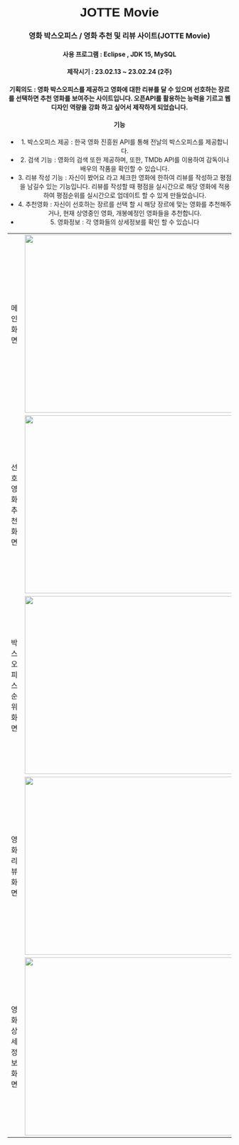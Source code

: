 <h1 style="text-align:center;font-family: Arial, sans-serif;">JOTTE Movie</h1>
<div style="text-align:center;"><h3>영화 박스오피스 / 영화 추천 및 리뷰 사이트(JOTTE Movie) </h3></div>
<div style="text-align:center;"><h4>사용 프로그램 : Eclipse , JDK 15, MySQL </h4></div>
<div style="text-align:center;"><h4>제작시기 : 23.02.13 ~ 23.02.24 (2주) </h4></div>
<div style="text-align:center;"><h4>기획의도 : 영화 박스오피스를 제공하고 영화에 대한 리뷰를 달 수 있으며 선호하는 장르를 선택하면 추천 영화를 보여주는 사이트입니다. 오픈API를 활용하는 능력을 기르고 웹 디자인 역량을 강화 하고 싶어서 제작하게 되었습니다. </h4></div>
<div style="text-align:center;"><h4>기능</h4></div>
<div style="text-align:center;">
<ul>
    <li>1. 박스오피스 제공 : 한국 영화 진흥원 API를 통해 전날의 박스오피스를 제공합니다.</li>
    <li>2. 검색 기능 : 영화의 검색 또한 제공하며, 또한, TMDb API를 이용하여 감독이나 배우의 작품을 확인할 수 있습니다.</li>
    <li>3. 리뷰 작성 기능 : 자신이 봤어요 라고 체크한 영화에 한하여 리뷰를 작성하고 평점을 남길수 있는 기능입니다. 리뷰를 작성할 때 평점을 실시간으로 해당 영화에 적용하여 평점순위를 실시간으로 업데이트 할 수 있게 만들었습니다.</li>
    <li>4. 추천영화 : 자신이 선호하는 장르를 선택 할 시 해당 장르에 맞는 영화를 추천해주거나, 현재 상영중인 영화, 개봉예정인 영화들을 추천합니다.</li>
    <li>5. 영화정보 : 각 영화들의 상세정보를 확인 할 수 있습니다</li>
</ul>
</div>
<table>
<tr>
<td><div>메인 화면</div></td>
<td><img src="https://lh3.googleusercontent.com/fife/APg5EOYpv8LbQJf1fRZ8wCm8uKkSL_RycEDOHrD444lyaV4d00eoK5qNks1O_wFsMJZLOVGt547xZJ9RR1E54huMDXdU88imD_QovbNu0hF2Vx6UEHniqt3zfR0iytePAjbysN2FAD69Tqbz_eAr4tGGwLTbtuncrlLg4iaov6o6TBeD_nc5-5No9NknipSNz6_sD4lXzyys7itOix2SXa-mexkHBMPU0wPX0mvTZ6oUdZtp3IvvM2Qy9DjrZrLJUQE4hZyQgIIPPZqJqk2NibppQNSZLxCFwBBGal7BhLpy0sr9z4k8HEnrlNVnpmpgY86CT6wXjpzfIO_56PwV_7Nhc5Jw2K8nGQapTKfakB6xREmzx7Z_R6Onip6I2ZXd4Sybhl5wmWxO9xw7nsTZlIiYlsxDaagP7aPPtHswZaMcVWl6JyjWcTMsAIt8_DfAaKxMhRDqk1JEOWRn1mn_Yvc8rrN5Kim_gUf0-e6bpCy8cvOgzVqKn0iUylweU6I-Em-zjhjh37eQS5IuTglXs6kVYMfgmqCg2ht4LBiJbvI_8nfaZxdNRi8mcke-MrpMMqNEaBq88qzG10O335Wltl8CGMtveeTkwH8hHSTUeFxYV31A87jiFPL9uZf1SMAK1lYiAC-TwAo6kGVgOey41YxXhFa6k_0DKvc1pB7OfsEmUipLylznu7iQhsu3HkFAnCd2PWyNjwjrkyCmIAoA4pX5SGbXfiCpr6AN124OgiTY1giEUR9_G3Bi_ROAF-gPDfUh6TSH0fjCqoKxKo1zdEPi-mbdznkrDHrhKKw2FpFnajWKihGeCC-I7dIOwU1xKUqlIXMrPwT0vXop_Z8YiEzWjLAR1o3KWq3r6JzUEdgKsspADICvgjNDMcEjfRe9RxS9c7dElk1Ji-7-l3n2wu-s3-SKq1eaTlSHsor9ZHwNhKEmrVvj8WXqphWZdeGpcYNxR-gBA0HsCfE0f_lN74cz0imAOS0G-EFQePcWDIBXotolnXIwaEe8iIRztHw-3H7ahJ7vzZ1kpUjHjwVV3xFDO_Ps1lUEj2QoM4YhiFPTFEvC24fHzt96p53vnoPVax3YA7mbNqPjNEcpiSIg8o8wGcKpXhEfjIs5Z8MvIur0c3I8MtZ03WZ_rRdQ_rDL1OXPyrVtUZ_llCb-8y5tKRYFAFry0W3-PG1aJgZ-s9FejAhAJvMsPL4ujB_D_j-FCOv4bikoqi0Ppnzcdm2jh9MG1ylF1y0f8PXxxXFnPbh7Cj_M_3fJ9a9QIP-uAhaPz4a10oNENV2wdbdLw-wba091mIoPWmMWWbjKkvo5bF0dNe3Dy6O-VYHSBUjTHg4_TfX5BLJ6SX0cI7SDdeMx5ajsMgabe_5BwbYrDG_ZN0G-RQo_i_EY_DT_zSgWWmgoKxCKPohCzKgSWWhpdv09hDC23jXXt_b09vLztWAQXNs0Ox_geCttwLRIxIc0Wgt5ZJ727JaRqFLeTrjswvi3OGKEq0rvA49BKeb3pEvguM60HszN3DEeWNN6Qw=w2064-h969" width="800" height="400"/></td>
<tr>
<tr>
<td><div>선호영화 추천 화면</div></td>
<td><img src="https://lh3.googleusercontent.com/fife/APg5EOaOmRffR9ng_kMY0u7rbDN02FhLvauXP0-Xm74XGGgH5OFWjYI6PyL9sbWNHCmzOo-0QMdq28zuGlJ5dtjsUDZd_1q2Euig9TcwTmP6jv2YQgzsh8SFKmORSe7jZ16wG8eVymvqWxD55uI8yxco2MZPz8TOIup_3BHZXcYqUTc5PGXtRzEJec-qel70vchKML5QyKAKbQGQXaTSleBfTfWm-_LNOWr88sqayrHf4Aez7RJzzPupdqTGITcbOEkXZ-Qjly5uNr6rbqHTb85HUSNTDTjhTl5otbwC70LKjOhaGIs0vp44Fdw1WD7Fdz7lirbF-DdpZcL7vEYlQSbGGkILQfq5SaJkGQNhiCCLU6923MyBqLxhcxTimI2u9CNNJ2ABRxXBbsgBxpCoaZ4551M7W9sxg-IuRKoAydHUvrjlZEpjlFIWDzEzSK8EFBBHdsrwEi8QX8fZcTNr8o8XlXPkGREy8lmwLV_xuPJx11yjYCBIZavjxOKGr1xhjsMRUmp2lPvkc4o1rCRhxA9QsJK8Np1gKyNbNZBC3e8XXMBWrrUdOobBMJsVZA10lSZDTCpXDETLKBDUu-eLfpBEuIX4Djb6jm_h-u0w_XNFOSfgeHBNs0No28PkOZIPcle_kTbSv1-nzh-xu0njUo9y-kPoji1DcgX4g6s9DVXIYXg1FczKVqDteEorizkVtk8DdXF5KqFXHF31iepmkYOYP7Y_dD2-ezDz8X9ghQvzbMkyeiUKPmiMjcgyVsw-PlLVI8P5KJn5DX9djGlfQiVvMtK9HSUhKEMfWIvYNJ9nCcCzLBsBsFXg9CntSFF49WpN2ru19nDflUtUDUeTp7Krue_GOd3T4jaek-M9Gwznh8L_RS3YSxabQ751pF1pb1RK7Z-Rr9KOFEZ-S9tz50T8_2AbKGdvw9K51_gFZvNm-R6Rs07sjwefm_cCQcKi9YTvSl4QBRFXYqUP1vbokoeHkTNGzC58ouo_M4u_UX60zpUdzW7jaPThl2JkNElIk4otqpKLhI2NDHwi5pwpW93pd65kG7V7vTbsC757jko-3z1dBeDU3myp5-sizv2ye2LiFWepJrTNNPIn7oHofax2w9RBTq_Mi5Cy_v8-sjv0LfPxKLNNEtqaAZM7hQ4-ecNiYc5raOnHJoaKp0p7JxSXTJgshkxe1onu8NHn8BMdPtvl6rw1la_SVzQa-P8KKAFD0Q2qz0A5PG1ImiofaBaXmCh7AxKLhGaeSYyRnrlWBosXpb718GYf-cbzRF9JQpJGxdG-zJoMLW_lCLhG3rysTa3Rc-Pagn0_MAM-WkIQI8BnIHZ_dzfhUYJIPIiaN40rf7MQlcT8Nubx2Ihpvf0jpN8YNHTRcNhwCU9T8j7mkGNaUoll0_FqKc4MxePWjnqZ960DYtsP9AARQ1BdtpaC0k0ZWxp9plWb_Q3uq_Lo8M8wSPvMJRgph2QxD8wKjjwPSvXnLOEai0azGauNRFQOsXtOch-WLy46w68uxw78uO73jId3qKmirA=w2064-h969" width="800" height="400"/></td>
<tr>
<tr>
<td><div>박스오피스 순위 화면</div></td>
<td><img src="https://lh3.googleusercontent.com/fife/APg5EOaEj0CZrpFUoYgSLHwtNyu5oUqnASHz7Nu7UfUpUJse5S96sdV-NPHV2SieX0gy_v1-H3ICGfavGHqNbJ4oSW2bJKTV_uyeEalFSd4KnP9o3vQOAJk4rb5GNwqbeJBkK2fA5UyzH6hBixH56ZSu0iuZMSu8sNy1G8VDruiJx5lfWROONI2OSBZ_nN_AqrddOczEZbJJjQhZngrR3BH2sKo4VXVHhDCwNElAIfErkyatcX-8a5BAISxjIAQr4HuaLY2gYvexgcwvD_7ciVAns6tgoez0eFlTsh-uVJLXmNNAyNeGD7_o8mXiyHX_uVs5e4beaU5cI2xuiaJvveaKaMXbkfNT1GGMAe6jp2saH3G5SrXyem2GZL_Qewn0w_pIyiVDQG85533IKV8FBTjSJvEnG61HKnGQTtXymIqdwtvfpkvHhiMm3plH0wr5CrpA8SNPKRLpUIGvTW9NaykAZ5_rpY0HJkeb1AIvaH-5wJwnvMPdPielq7Uh4hih_7_5y-vqYIZYjw6RTU3dnoYX69JeTGmVc61qcuf7jL9okaBh15cKF1x6zNO25HW1xGNfevTQ1gir5f0xbj9dfZC_2mecj-n2SHNblFepf3Paz2J3QjgIrayQ6GFx7BtJDDulfSIjt6XSiTRU8v5f_WWONJKqRY3CsdynsvQGIECgqhS7rRub8NbiXvBBodXP_WNfrbhKIi28RFqBaNo893_7bxGGoQFgywafhO4Iua-dMzqyjpfvDkHXM31l1-OWIV13qIDi2BtioVDUDDVi4uzzTAM99OFpV6YViNInoZ7PDleET8uRsPszCj0rSfHwjtx4tQBYbYCVGq_DYzn3tlNL7Bx5sOMlSrUOkRY28ByKADTeXHhqwvBGe3UwRF09yP2g-n1vJBKHULuALDwMVy4Pi90krWJcEfYo1iUVtyF02c0G8aL1dCN_PeofEOxoUHDA398zjG1AZmHrw9lCmzeYSrYAFztQ_t9PGSVHk8C5ZlCn6gi_33G4GL1LMsTWldXhaas-9e28bIxWaxZ96Y5UE-nwKwAOE3UtZ3Xph0t5JmqfUuvZ6EKgoPwaEJEzs9WjKIU5m-7u0s5NnWVw5vWQyf2YSrSnYHc4urv5oqdnaTsjVkEbettiWfiAFHDftgsOjmCYYLJ0oioodnlwRSsfAQ3OwZOUuc1F80UW-4oWafqRqyemBqVy7Xoq8NvZrS1hwYd8fUL-lW-4flcQhCEJR8GM3Ns8TwGcYYMbOxQQZxEprHX8vbX0i2QR6YzEf8e8FGuiIzpiItY9v3tpwqlGR9xZhHuKIwt7VWeWzBu-t-65PwLdFg-VZA-TazGX8SgZD7li4qJMm3VUFxdr5ta52aGMOgL-jnazbxAOymFGUhjBj3cdaWMftBeHf5d-x6c8qWNsPJZR6gv_cnOV0gsCGOkLwAv89VVhiyX87A7cCklztCfY9_sqM-pqLsSrbHCUvnAc7RJV_5L18f9TNnm3MRmXBt4a9E7TMmmDeM_y9e5bGqpeZkrDxw=w2064-h969" width="800" height="400"/></td>
<tr>
<tr>
<td><div>영화 리뷰 화면</div></td>
<td><img src="https://lh3.googleusercontent.com/fife/APg5EObDV3OtIjFxKFxjNMJV-zZ0K6lrbD5HjdJbuRvuUx9cC8e57zLLWuoKL_Ts_OOXB6lwW-Cv7rnV2g-VlYqzuB76slKq4Txe9KfBNLjup36dEeRcx_rUFZIqqzAgCdvGV9A5fO2a2H-m0nyAlBODHvIEYriyl_6Ldt844IklFHGC2wJPiu9rDMcy-S_fxfNerLgMSjaYShmh5NF-musC0gXYEJjBub0ci_TUmb9Ke19od8-ZE5OjQMWxxh3In4XEjxTl5hYxWHCc0HH-uks2cY5V1QchQLuLvNX-wrjd8cAlYVFOCm7MiRjvWmC3Qimov851Qw_RuyfESYXp4xAELoTiVSGdEvDJvEnnSiZ7UGBMuUH94NZRIG6tHZ-bW__o7Jk2vAHWVIHFYRVNODVTgvvMRy_2gotZLuP3-434Dn7xo9r6gc24qXYgXtLL6f0nRvlUTCqEnlqjwDmxmr28hs644kZpJvQ_THRVXqnkkIY4vvfudpTaPy-H8Tk8jlaVwppBgGGXRtqcbbOLKF4SCFXR-eVtRDZ_ROWXOWU98TDLmtZ1B9lFaJGqOMLoQjselX0qiGbnetAQ4w2t0c6_tkPLG1pE2ekzmYYncclccASvmLjhdrKpvdAXkMdIVKBZB29EaT7awDyhft3rKTAslRIj13JG1dGN3PXf-02Pl5-y5AD9H4W7gA8mMM6WufsEETX72xhLnulq2T_QVK65WM_sYHAabQO09wPptGPGZaGtic_8PFHt3IH0_Yf-B1PYura3CWSQzbSSwbA2LCP0rguHULbTTVqcd6aSx-dOPiAS1qRGv5Z_PZitkgIBJBCuBdI_c2KMLv99DiJdvJlYpZmn9yFrxAxMd307R-TBlzJSGb4AJ4ktBElzxIWuMdRQDKK9qGCr-QKXtXstPLUR4hjDXfpY_bLK_QuBSMYfIGAMQHogaZN7aCkRRU7Z86fKbCMwUDJC4EvhqoIQoMqVYcpOrwvg0wiq4Np-ZxcXUE4-pMy-4h5dOZXjs6qpQBV5ETiBb0eV0EhNPqKhvFz7g9GwWKlo3zXk5_z-Jw0iP3qELxGwS2mtmkF8-X9f0FWjPmP-wVqfu4Fg0958VuX2A8MFumVSzqvnIYSD9_4fwlSD5h-TSDZwHGawN1i4WrL1vqekVMfpN1s2He0-Wc74ksgXYSwyYzXvaeb4t7mQanzHjTVe-mjsxRb_S_jwyJJD4dxuMPi5D9f-j6K9a9sKHrSxveR61o-o8Ki5oKmm4_41WZTQ328YunezI0ZW-GV39L9YnPits_gT_g98h2QU7h_1qzUYN6hv7AWhWA_VL-AevCBZAwIHfC7tnFsTbpCRh_5Zy2biNK5107iTPFI9Fy8lKeG1s00zX7LMgmA4P7kB3h4oa1qJb3aWdU2-2qmovGf86nQ04DUAmEZ7byi3PYRSZ-eM_MFdiThUFUTRp0Ut1algjvk5648z4Kzu7gxpab_8WcnJLEuTT8InvbCrZKiMwpgXc6bdXm8vBDBjddX2O17JWBoGlg=w2064-h969" width="800" height="400"/></td>
<tr>
<tr>
<td><div>영화 상세정보 화면</div></td>
<td><img src="https://lh3.googleusercontent.com/fife/APg5EOZ_9x9DISw6sIYAd9oa1PlWc7Zuus_AymFZTU9KHb8BkTTFDSfUznwcgmFFHXORb0EoolJ-xLsqQQSgZVL4v9eT56dl3D8QEHFRafxbk1HL0P-xF3F12m9Ir1QmFcSR6Do21GvDYe_AR9en784hBqwWx0dU25s9sHhhau__Rl7pbr9M-WyO3M1hK9TdqL1rELdNZmkal9GSwCnLoQZEHxv5Z1AETVIwzd8bjBizmuBc8Mmww4z8Dv8g5cUwBlWlnwbjL5kxUVkm8rLTmwYNf4V9IIm93puaE13ZS7E-WJpH3Wn8grnDGMICUJfsUaIMFp_CM8BlxWhACq8ksZaotvJ1OUghahErAGMySwLOTgvlS_oxHggkm7236W0Yw8Sjjh00gAIP6LMkoDL6GjJkwn4XFZzabWsjyn9VK9tSTywWZ_QadaG67LS3dmeqdIrI1-XmgIInym2OZ6NVh8xX4oL7I1DTC0yK_zVDWFMCr4_bmowZ09sxtCOpj1v5cKyP1kxWaBO-Lvg1DF2lGcFgeLpOd9s3qnEEVQbLSjOtGOPkMf2pmRmaGEXhcLEOWBAM74Zc62_e0m6Ae_A2b88NlBRJBJN3nfDU-wqo-cS-WK9jOFl7-0BisYuhMhW3XEhPjwKuuVCLQCtFQcpNyVwE7Xu82K8g8yU50cQ8lmd9IkLqMdi4w8WF-2M4O9kk6bZVgsqXisQZBUNeecNT2KfOt70H48PZobkiPAnzfVvhn2UZHVTfQKoxTrDc4d-cRUlKqG4ueoqNe-phDcOUMsBhNTtzkSi82VkoaCAC5KNU295ZFp7uzHdoCW4mozaxbRtkrX0cW74QByIr8OZ4FI4C-0LtuS5FkyHT2IGepDk_4X2fNV-DoqPxZtPSZqzFcweEnZXei1yVndRAnjHKqqGv3k8IQIalLOAJmlZGG4z5BZi51WejAzvbK5JeWLmve11jphnpdY_7WrB_KHsQyLGBSlRx8dneij92u3fXTA9dTulpuk7MSJ0n0r6hj5YeiJUyH46qXGrJkCMTYRMl-PyYw1NXGJGNCUyoNLjCYIXX2OPGrggGWg_JdczzxfgATZscR6Wlclpmmaw2-uniSwt5y7Ubq3qWsFLihxdD3s1LTPBDWBeLHf3LGMhmUTL-dRg3mA5P-jTxh9xw6VxPSS7XHJiBJOooHm1FBgkUk34T9nr9alHh4_9AHNBBQPQuk5zTg1hoVA4-LNCI7EeOe8GNykAdz6SZPjbEUUHFAw8IPgbXhP4RBaKZDAdhfrGXqwXXZFd7kL7Qa9XsgXtjN1MuiDD4dq9ewZdsOAV0zgMEDmvU6-sGPpzF0eU7FA-1p9cwlVLwG4oOQYRpKFZyl0k0bIsdSTGumpjSBu0BGwVM_yveHx9_QS1iFn8ZQw91OVHn17zpDucs_pd2Yw4vWFkvdMt0YJu9IaPEdb5HBc3zV-MgAGnrSFFloO29FBqXVMvqBFylSJpWVfotEp-4OpGASSzqgChVeqseZB_wmuSZ1gf2GhRppeiALA=w2064-h969" width="800" height="400"/></td>
<tr>
</table>
